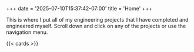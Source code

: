 +++
date = '2025-07-10T15:37:42-07:00'
title = 'Home'
+++

This is where I put all of my engineering projects that I have completed and engineered myself. Scroll down and click on any of the projects or use the navigation menu.

{{< cards >}}
